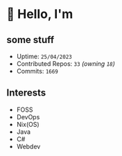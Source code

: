 # 👋 Hello, I'm 

## some stuff

- Uptime: `25/04/2023`
- Contributed Repos: `33` *(owning `18`)*
- Commits: `1669`

## Interests

- FOSS
- DevOps
- Nix(OS)
- Java
- C#
- Webdev
